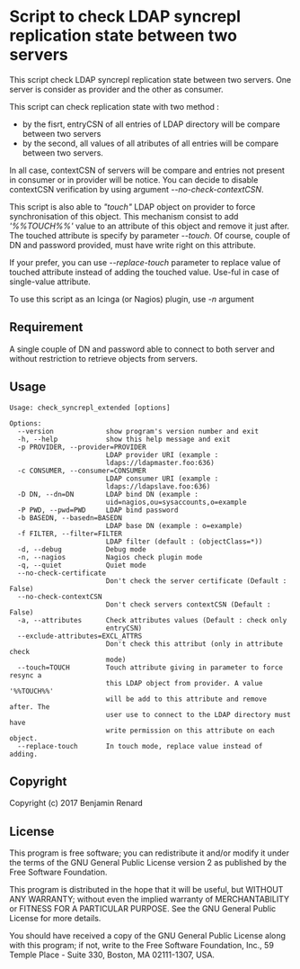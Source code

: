 Script to check LDAP syncrepl replication state between two servers
===================================================================

This script check LDAP syncrepl replication state between two servers.
One server is consider as provider and the other as consumer.

This script can check replication state with two method :
 - by the fisrt, entryCSN of all entries of LDAP directory will be compare between two servers
 - by the second, all values of all atributes of all entries will be compare between two servers.

In all case, contextCSN of servers will be compare and entries not present in consumer or in provider will be notice. You can decide to disable contextCSN verification by using argument *--no-check-contextCSN*.

This script is also able to *"touch"* LDAP object on provider to force synchronisation of this object. This mechanism consist to add *'%%TOUCH%%'* value to an attribute of this object and remove it just after. The
touched attribute is specify by parameter *--touch*. Of course, couple of DN and password provided, must have write right on this attribute.

If your prefer, you can use *--replace-touch* parameter to replace value of touched attribute instead of adding the touched value. Use-ful in case of single-value attribute.

To use this script as an Icinga (or Nagios) plugin, use *-n* argument

Requirement
-----------

A single couple of DN and password able to connect to both server and without restriction to retrieve objects from servers.

Usage
-----
```
Usage: check_syncrepl_extended [options]

Options:
  --version             show program's version number and exit
  -h, --help            show this help message and exit
  -p PROVIDER, --provider=PROVIDER
                        LDAP provider URI (example :
                        ldaps://ldapmaster.foo:636)
  -c CONSUMER, --consumer=CONSUMER
                        LDAP consumer URI (example :
                        ldaps://ldapslave.foo:636)
  -D DN, --dn=DN        LDAP bind DN (example :
                        uid=nagios,ou=sysaccounts,o=example
  -P PWD, --pwd=PWD     LDAP bind password
  -b BASEDN, --basedn=BASEDN
                        LDAP base DN (example : o=example)
  -f FILTER, --filter=FILTER
                        LDAP filter (default : (objectClass=*))
  -d, --debug           Debug mode
  -n, --nagios          Nagios check plugin mode
  -q, --quiet           Quiet mode
  --no-check-certificate
                        Don't check the server certificate (Default : False)
  --no-check-contextCSN
                        Don't check servers contextCSN (Default : False)
  -a, --attributes      Check attributes values (Default : check only
                        entryCSN)
  --exclude-attributes=EXCL_ATTRS
                        Don't check this attribut (only in attribute check
                        mode)
  --touch=TOUCH         Touch attribute giving in parameter to force resync a
                        this LDAP object from provider. A value '%%TOUCH%%'
                        will be add to this attribute and remove after. The
                        user use to connect to the LDAP directory must have
                        write permission on this attribute on each object.
  --replace-touch       In touch mode, replace value instead of adding.
```

Copyright
---------

Copyright (c) 2017 Benjamin Renard

License
-------

This program is free software; you can redistribute it and/or modify it under the terms of the GNU General Public License version 2 as published by the Free Software Foundation.

This program is distributed in the hope that it will be useful, but WITHOUT ANY WARRANTY; without even the implied warranty of MERCHANTABILITY or FITNESS FOR A PARTICULAR PURPOSE.  See the GNU General Public License for more details.

You should have received a copy of the GNU General Public License along with this program; if not, write to the Free Software Foundation, Inc., 59 Temple Place - Suite 330, Boston, MA  02111-1307, USA.

